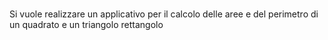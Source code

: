 # 
Si vuole realizzare un applicativo per il calcolo delle aree e del perimetro di un quadrato e un triangolo rettangolo
